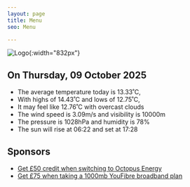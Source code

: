 ```yaml
---
layout: page
title: Menu
seo: Menu

---
```


![Logo](/images/logo.jpg){:width="832px"}

<!-- weather_marker starts -->
## On Thursday, 09 October 2025

- The average temperature today is 13.33˚C,
- With highs of 14.43˚C and lows of 12.75˚C,
- It may feel like 12.76˚C with overcast clouds
- The wind speed is 3.09m/s and visibility is 10000m
- The pressure is 1028hPa and humidity is 78%
- The sun will rise at 06:22 and set at 17:28

<!-- weather_marker ends -->

## Sponsors

- [Get £50 credit when switching to Octopus Energy](https://bit.ly/3oD1nnS)
- [Get £75 when taking a 1000mb YouFibre broadband plan](https://aklam.io/91zWhU?)
